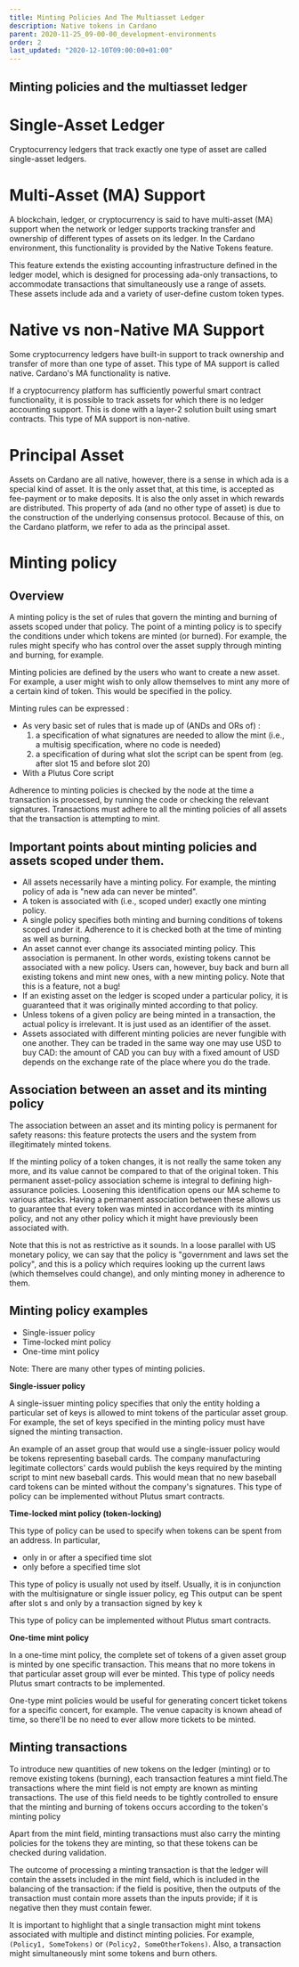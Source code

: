 ```yaml
---
title: Minting Policies And The Multiasset Ledger
description: Native tokens in Cardano
parent: 2020-11-25_09-00-00_development-environments
order: 2
last_updated: "2020-12-10T09:00:00+01:00"
---
```


## Minting policies and the multiasset ledger

Single-Asset Ledger
===================

Cryptocurrency ledgers that track exactly one type of asset are called
single-asset ledgers.

Multi-Asset (MA) Support
========================

A blockchain, ledger, or cryptocurrency is said to have multi-asset (MA)
support when the network or ledger supports tracking transfer and
ownership of different types of assets on its ledger. In the Cardano
environment, this functionality is provided by the Native Tokens
feature.

This feature extends the existing accounting infrastructure defined in
the ledger model, which is designed for processing ada-only
transactions, to accommodate transactions that simultaneously use a
range of assets. These assets include ada and a variety of user-define
custom token types.

Native vs non-Native MA Support
===============================

Some cryptocurrency ledgers have built-in support to track ownership and
transfer of more than one type of asset. This type of MA support is
called native. Cardano's MA functionality is native.

If a cryptocurrency platform has sufficiently powerful smart contract
functionality, it is possible to track assets for which there is no
ledger accounting support. This is done with a layer-2 solution built
using smart contracts. This type of MA support is non-native.

Principal Asset
===============

Assets on Cardano are all native, however, there is a sense in which ada
is a special kind of asset. It is the only asset that, at this time, is
accepted as fee-payment or to make deposits. It is also the only asset
in which rewards are distributed. This property of ada (and no other
type of asset) is due to the construction of the underlying consensus
protocol. Because of this, on the Cardano platform, we refer to ada as
the principal asset.

Minting policy
==============

Overview
--------

A minting policy is the set of rules that govern the minting and burning
of assets scoped under that policy. The point of a minting policy is to
specify the conditions under which tokens are minted (or burned). For
example, the rules might specify who has control over the asset supply
through minting and burning, for example.

Minting policies are defined by the users who want to create a new
asset. For example, a user might wish to only allow themselves to mint
any more of a certain kind of token. This would be specified in the
policy.

Minting rules can be expressed :

-   As very basic set of rules that is made up of (ANDs and ORs of) :
    1.  a specification of what signatures are needed to allow the mint
        (i.e., a multisig specification, where no code is needed)
    2.  a specification of during what slot the script can be spent from
        (eg. after slot 15 and before slot 20)
-   With a Plutus Core script

Adherence to minting policies is checked by the node at the time a
transaction is processed, by running the code or checking the relevant
signatures. Transactions must adhere to all the minting policies of all
assets that the transaction is attempting to mint.

Important points about minting policies and assets scoped under them.
---------------------------------------------------------------------

-   All assets necessarily have a minting policy. For example, the
    minting policy of ada is "new ada can never be minted".
-   A token is associated with (i.e., scoped under) exactly one minting
    policy.
-   A single policy specifies both minting and burning conditions of
    tokens scoped under it. Adherence to it is checked both at the time
    of minting as well as burning.
-   An asset cannot ever change its associated minting policy. This
    association is permanent. In other words, existing tokens cannot be
    associated with a new policy. Users can, however, buy back and burn
    all existing tokens and mint new ones, with a new minting policy.
    Note that this is a feature, not a bug!
-   If an existing asset on the ledger is scoped under a particular
    policy, it is guaranteed that it was originally minted according to
    that policy.
-   Unless tokens of a given policy are being minted in a transaction,
    the actual policy is irrelevant. It is just used as an identifier of
    the asset.
-   Assets associated with different minting policies are never fungible
    with one another. They can be traded in the same way one may use USD
    to buy CAD: the amount of CAD you can buy with a fixed amount of USD
    depends on the exchange rate of the place where you do the trade.

Association between an asset and its minting policy
---------------------------------------------------

The association between an asset and its minting policy is permanent for
safety reasons: this feature protects the users and the system from
illegitimately minted tokens.

If the minting policy of a token changes, it is not really the same
token any more, and its value cannot be compared to that of the original
token. This permanent asset-policy association scheme is integral to
defining high-assurance policies. Loosening this identification opens
our MA scheme to various attacks. Having a permanent association between
these allows us to guarantee that every token was minted in accordance
with its minting policy, and not any other policy which it might have
previously been associated with.

Note that this is not as restrictive as it sounds. In a loose parallel
with US monetary policy, we can say that the policy is "government and
laws set the policy", and this is a policy which requires looking up the
current laws (which themselves could change), and only minting money in
adherence to them.

Minting policy examples
-----------------------

-   Single-issuer policy
-   Time-locked mint policy
-   One-time mint policy

Note: There are many other types of minting policies.

**Single-issuer policy**

A single-issuer minting policy specifies that only the entity holding a
particular set of keys is allowed to mint tokens of the particular asset
group. For example, the set of keys specified in the minting policy must
have signed the minting transaction.

An example of an asset group that would use a single-issuer policy would
be tokens representing baseball cards. The company manufacturing
legitimate collectors' cards would publish the keys required by the
minting script to mint new baseball cards. This would mean that no new
baseball card tokens can be minted without the company's signatures.
This type of policy can be implemented without Plutus smart contracts.

**Time-locked mint policy (token-locking)**

This type of policy can be used to specify when tokens can be spent from
an address. In particular,

-   only in or after a specified time slot
-   only before a specified time slot

This type of policy is usually not used by itself. Usually, it is in
conjunction with the multisignature or single issuer policy, eg This
output can be spent after slot s and only by a transaction signed by key
k

This type of policy can be implemented without Plutus smart contracts.

**One-time mint policy**

In a one-time mint policy, the complete set of tokens of a given asset
group is minted by one specific transaction. This means that no more
tokens in that particular asset group will ever be minted. This type of
policy needs Plutus smart contracts to be implemented.

One-type mint policies would be useful for generating concert ticket
tokens for a specific concert, for example. The venue capacity is known
ahead of time, so there'll be no need to ever allow more tickets to be
minted.

Minting transactions
--------------------

To introduce new quantities of new tokens on the ledger (minting) or to
remove existing tokens (burning), each transaction features a mint
field.The transactions where the mint field is not empty are known as
minting transactions. The use of this field needs to be tightly
controlled to ensure that the minting and burning of tokens occurs
according to the token's minting policy

Apart from the mint field, minting transactions must also carry the
minting policies for the tokens they are minting, so that these tokens
can be checked during validation.

The outcome of processing a minting transaction is that the ledger will
contain the assets included in the mint field, which is included in the
balancing of the transaction: if the field is positive, then the outputs
of the transaction must contain more assets than the inputs provide; if
it is negative then they must contain fewer.

It is important to highlight that a single transaction might mint tokens
associated with multiple and distinct minting policies. For example,
`(Policy1, SomeTokens)` or `(Policy2, SomeOtherTokens)`. Also, a
transaction might simultaneously mint some tokens and burn others.
